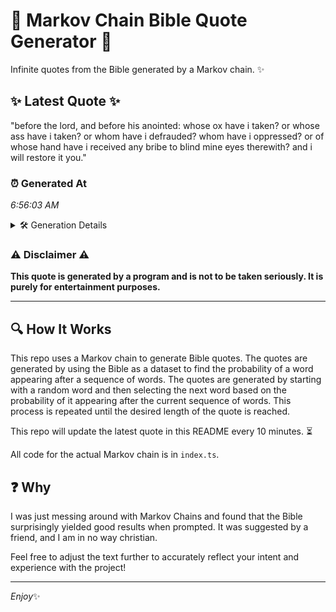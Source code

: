 # 📖 Markov Chain Bible Quote Generator 📖

Infinite quotes from the Bible generated by a Markov chain. ✨

## ✨ Latest Quote ✨
"before the lord, and before his anointed: whose ox have i taken? or whose ass have i taken? or whom have i defrauded? whom have i oppressed? or of whose hand have i received any bribe to blind mine eyes therewith? and i will restore it you."

### ⏰ Generated At
*6:56:03 AM*

<details>
    <summary>🛠️ Generation Details</summary>
    <p>
        <strong>🌱 Seed:</strong> before<br>
        <strong>🔄 Iterations:</strong> 46<br>
        <strong>📜 Context History:</strong><br>[ before ]: the<br>[ before, the ]: lord,<br>[ before, the, lord, ]: and<br>[ before, the, lord,, and ]: before<br>[ before, the, lord,, and, before ]: his<br>[ before, the, lord,, and, before, his ]: anointed:<br>[ the, lord,, and, before, his, anointed: ]: whose<br>[ lord,, and, before, his, anointed:, whose ]: ox<br>[ and, before, his, anointed:, whose, ox ]: have<br>[ before, his, anointed:, whose, ox, have ]: i<br>[ his, anointed:, whose, ox, have, i ]: taken?<br>[ anointed:, whose, ox, have, i, taken? ]: or<br>[ whose, ox, have, i, taken?, or ]: whose<br>[ ox, have, i, taken?, or, whose ]: ass<br>[ have, i, taken?, or, whose, ass ]: have<br>[ i, taken?, or, whose, ass, have ]: i<br>[ taken?, or, whose, ass, have, i ]: taken?<br>[ or, whose, ass, have, i, taken? ]: or<br>[ whose, ass, have, i, taken?, or ]: whom<br>[ ass, have, i, taken?, or, whom ]: have<br>[ have, i, taken?, or, whom, have ]: i<br>[ i, taken?, or, whom, have, i ]: defrauded?<br>[ taken?, or, whom, have, i, defrauded? ]: whom<br>[ or, whom, have, i, defrauded?, whom ]: have<br>[ whom, have, i, defrauded?, whom, have ]: i<br>[ have, i, defrauded?, whom, have, i ]: oppressed?<br>[ i, defrauded?, whom, have, i, oppressed? ]: or<br>[ defrauded?, whom, have, i, oppressed?, or ]: of<br>[ whom, have, i, oppressed?, or, of ]: whose<br>[ have, i, oppressed?, or, of, whose ]: hand<br>[ i, oppressed?, or, of, whose, hand ]: have<br>[ oppressed?, or, of, whose, hand, have ]: i<br>[ or, of, whose, hand, have, i ]: received<br>[ of, whose, hand, have, i, received ]: any<br>[ whose, hand, have, i, received, any ]: bribe<br>[ hand, have, i, received, any, bribe ]: to<br>[ have, i, received, any, bribe, to ]: blind<br>[ i, received, any, bribe, to, blind ]: mine<br>[ received, any, bribe, to, blind, mine ]: eyes<br>[ any, bribe, to, blind, mine, eyes ]: therewith?<br>[ bribe, to, blind, mine, eyes, therewith? ]: and<br>[ to, blind, mine, eyes, therewith?, and ]: i<br>[ blind, mine, eyes, therewith?, and, i ]: will<br>[ mine, eyes, therewith?, and, i, will ]: restore<br>[ eyes, therewith?, and, i, will, restore ]: it<br>[ therewith?, and, i, will, restore, it ]: you.<br>
    </p>
</details>

### ⚠️ Disclaimer ⚠️
**This quote is generated by a program and is not to be taken seriously. It is purely for entertainment purposes.**

---

## 🔍 How It Works

This repo uses a Markov chain to generate Bible quotes. The quotes are generated by using the Bible as a dataset to find the probability of a word appearing after a sequence of words. The quotes are generated by starting with a random word and then selecting the next word based on the probability of it appearing after the current sequence of words. This process is repeated until the desired length of the quote is reached.

This repo will update the latest quote in this README every 10 minutes. ⏳

All code for the actual Markov chain is in `index.ts`.

## ❓ Why

I was just messing around with Markov Chains and found that the Bible surprisingly yielded good results when prompted. 
It was suggested by a friend, and I am in no way christian.

Feel free to adjust the text further to accurately reflect your intent and experience with the project!

---

*Enjoy*✨
